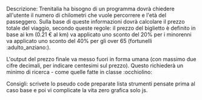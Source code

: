 Descrizione:
Trenitalia ha bisogno di un programma dovrà chiedere all'utente il numero di chilometri che vuole percorrere e l'età del passeggero.
Sulla base di queste informazioni dovrà calcolare il prezzo totale del viaggio, secondo queste regole:
 il prezzo del biglietto è definito in base ai km (0.21 € al km) 
 va applicato uno sconto del 20% per i minorenni 
 va applicato uno sconto del 40% per gli over 65 (fortunelli :adulto_anziano:). 

L'output del prezzo finale va messo fuori in forma umana (con massimo due cifre decimali, per indicare centesimi sul prezzo).
Questo richiederà un minimo di ricerca - come quelle fatte in classe :occhiolino:

Consigli:
 scrivete lo pseudo code
 preparate lista strumenti
 pensate prima al caso base e poi vi complicate la vita
 zero grafica solo js.